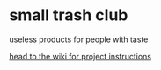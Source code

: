 # small trash club
useless products for people with taste

[head to the wiki for project instructions](https://github.com/evanmcook/smalltrashclub/wiki)
